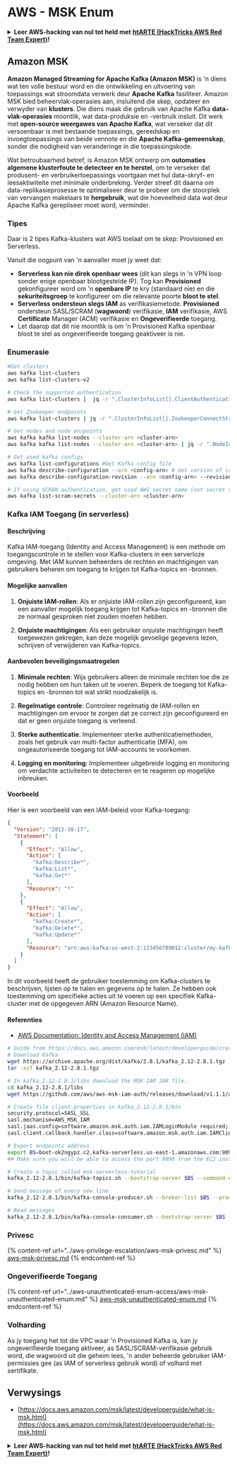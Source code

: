 # AWS - MSK Enum

<details>

<summary><strong>Leer AWS-hacking van nul tot held met</strong> <a href="https://training.hacktricks.xyz/courses/arte"><strong>htARTE (HackTricks AWS Red Team Expert)</strong></a><strong>!</strong></summary>

Ander maniere om HackTricks te ondersteun:

* As jy jou **maatskappy geadverteer wil sien in HackTricks** of **HackTricks in PDF wil aflaai**, kyk na die [**SUBSCRIPTION PLANS**](https://github.com/sponsors/carlospolop)!
* Kry die [**amptelike PEASS & HackTricks swag**](https://peass.creator-spring.com)
* Ontdek [**The PEASS Family**](https://opensea.io/collection/the-peass-family), ons versameling van eksklusiewe [**NFTs**](https://opensea.io/collection/the-peass-family)
* **Sluit aan by die** 💬 [**Discord-groep**](https://discord.gg/hRep4RUj7f) of die [**telegram-groep**](https://t.me/peass) of **volg** ons op **Twitter** 🐦 [**@hacktricks_live**](https://twitter.com/hacktricks_live)**.**
* **Deel jou hacking-truuks deur PR's in te dien by die** [**HackTricks**](https://github.com/carlospolop/hacktricks) en [**HackTricks Cloud**](https://github.com/carlospolop/hacktricks-cloud) github-repos.

</details>

## Amazon MSK

**Amazon Managed Streaming for Apache Kafka (Amazon MSK)** is 'n diens wat ten volle bestuur word en die ontwikkeling en uitvoering van toepassings wat stroomdata verwerk deur **Apache Kafka** fasiliteer. Amazon MSK bied beheervlak-operasies aan, insluitend die skep, opdateer en verwyder van **klusters**.
Die diens maak die gebruik van Apache Kafka **data-vlak-operasies** moontlik, wat data-produksie en -verbruik insluit. Dit werk met **open-source weergawes van Apache Kafka**, wat verseker dat dit versoenbaar is met bestaande toepassings, gereedskap en invoegtoepassings van beide vennote en die **Apache Kafka-gemeenskap**, sonder die nodigheid van veranderinge in die toepassingskode.

Wat betroubaarheid betref, is Amazon MSK ontwerp om **outomaties algemene klusterfoute te detecteer en te herstel**, om te verseker dat produsent- en verbruikertoepassings voortgaan met hul data-skryf- en leesaktiwiteite met minimale onderbreking. Verder streef dit daarna om data-replikasieprosesse te optimaliseer deur te probeer om die stoorplek van vervangen makelaars te **hergebruik**, wat die hoeveelheid data wat deur Apache Kafka gerepliseer moet word, verminder.

### **Tipes**

Daar is 2 tipes Kafka-klusters wat AWS toelaat om te skep: Provisioned en Serverless.

Vanuit die oogpunt van 'n aanvaller moet jy weet dat:

* **Serverless kan nie direk openbaar wees** (dit kan slegs in 'n VPN loop sonder enige openbaar blootgestelde IP). Tog kan **Provisioned** gekonfigureer word om 'n **openbare IP** te kry (standaard nie) en die **sekuriteitsgroep** te konfigureer om die relevante poorte **bloot te stel**.
* **Serverless ondersteun slegs IAM** as verifikasiemetode. **Provisioned** ondersteun SASL/SCRAM (**wagwoord**) verifikasie, **IAM** verifikasie, AWS **Certificate** Manager (ACM) verifikasie en **Ongeverifieerde** toegang.
* Let daarop dat dit nie moontlik is om 'n Provisioned Kafka openbaar bloot te stel as ongeverifieerde toegang geaktiveer is nie.

### Enumerasie
```bash
#Get clusters
aws kafka list-clusters
aws kafka list-clusters-v2

# Check the supported authentication
aws kafka list-clusters |  jq -r ".ClusterInfoList[].ClientAuthentication"

# Get Zookeeper endpoints
aws kafka list-clusters | jq -r ".ClusterInfoList[].ZookeeperConnectString, .ClusterInfoList[].ZookeeperConnectStringTls"

# Get nodes and node enspoints
aws kafka kafka list-nodes --cluster-arn <cluster-arn>
aws kafka kafka list-nodes --cluster-arn <cluster-arn> | jq -r ".NodeInfoList[].BrokerNodeInfo.Endpoints" # Get endpoints

# Get used kafka configs
aws kafka list-configurations #Get Kafka config file
aws kafka describe-configuration --arn <config-arn> # Get version of config
aws kafka describe-configuration-revision --arn <config-arn> --revision <version> # Get content of config version

# If using SCRAN authentication, get used AWS secret name (not secret value)
aws kafka list-scram-secrets --cluster-arn <cluster-arn>
```
### Kafka IAM Toegang (in serverless)

#### Beschrijving

Kafka IAM-toegang (Identity and Access Management) is een methode om toegangscontrole in te stellen voor Kafka-clusters in een serverloze omgeving. Met IAM kunnen beheerders de rechten en machtigingen van gebruikers beheren om toegang te krijgen tot Kafka-topics en -bronnen.

#### Mogelijke aanvallen

1. **Onjuiste IAM-rollen**: Als er onjuiste IAM-rollen zijn geconfigureerd, kan een aanvaller mogelijk toegang krijgen tot Kafka-topics en -bronnen die ze normaal gesproken niet zouden moeten hebben.

2. **Onjuiste machtigingen**: Als een gebruiker onjuiste machtigingen heeft toegewezen gekregen, kan deze mogelijk gevoelige gegevens lezen, schrijven of verwijderen van Kafka-topics.

#### Aanbevolen beveiligingsmaatregelen

1. **Minimale rechten**: Wijs gebruikers alleen de minimale rechten toe die ze nodig hebben om hun taken uit te voeren. Beperk de toegang tot Kafka-topics en -bronnen tot wat strikt noodzakelijk is.

2. **Regelmatige controle**: Controleer regelmatig de IAM-rollen en machtigingen om ervoor te zorgen dat ze correct zijn geconfigureerd en dat er geen onjuiste toegang is verleend.

3. **Sterke authenticatie**: Implementeer sterke authenticatiemethoden, zoals het gebruik van multi-factor authenticatie (MFA), om ongeautoriseerde toegang tot IAM-accounts te voorkomen.

4. **Logging en monitoring**: Implementeer uitgebreide logging en monitoring om verdachte activiteiten te detecteren en te reageren op mogelijke inbreuken.

#### Voorbeeld

Hier is een voorbeeld van een IAM-beleid voor Kafka-toegang:

```json
{
  "Version": "2012-10-17",
  "Statement": [
    {
      "Effect": "Allow",
      "Action": [
        "kafka:Describe*",
        "kafka:List*",
        "kafka:Get*"
      ],
      "Resource": "*"
    },
    {
      "Effect": "Allow",
      "Action": [
        "kafka:Create*",
        "kafka:Delete*",
        "kafka:Update*"
      ],
      "Resource": "arn:aws:kafka:us-west-2:123456789012:cluster/my-kafka-cluster"
    }
  ]
}
```

In dit voorbeeld heeft de gebruiker toestemming om Kafka-clusters te beschrijven, lijsten op te halen en gegevens op te halen. Ze hebben ook toestemming om specifieke acties uit te voeren op een specifiek Kafka-cluster met de opgegeven ARN (Amazon Resource Name).

#### Referenties

- [AWS Documentation: Identity and Access Management (IAM)](https://docs.aws.amazon.com/iam/index.html)
```bash
# Guide from https://docs.aws.amazon.com/msk/latest/developerguide/create-serverless-cluster.html
# Download Kafka
wget https://archive.apache.org/dist/kafka/2.8.1/kafka_2.12-2.8.1.tgz
tar -xzf kafka_2.12-2.8.1.tgz

# In kafka_2.12-2.8.1/libs download the MSK IAM JAR file.
cd kafka_2.12-2.8.1/libs
wget https://github.com/aws/aws-msk-iam-auth/releases/download/v1.1.1/aws-msk-iam-auth-1.1.1-all.jar

# Create file client.properties in kafka_2.12-2.8.1/bin
security.protocol=SASL_SSL
sasl.mechanism=AWS_MSK_IAM
sasl.jaas.config=software.amazon.msk.auth.iam.IAMLoginModule required;
sasl.client.callback.handler.class=software.amazon.msk.auth.iam.IAMClientCallbackHandler

# Export endpoints address
export BS=boot-ok2ngypz.c2.kafka-serverless.us-east-1.amazonaws.com:9098
## Make sure you will be able to access the port 9098 from the EC2 instance (check VPS, subnets and SG)

# Create a topic called msk-serverless-tutorial
kafka_2.12-2.8.1/bin/kafka-topics.sh --bootstrap-server $BS --command-config client.properties --create --topic msk-serverless-tutorial --partitions 6

# Send message of every new line
kafka_2.12-2.8.1/bin/kafka-console-producer.sh --broker-list $BS --producer.config client.properties --topic msk-serverless-tutorial

# Read messages
kafka_2.12-2.8.1/bin/kafka-console-consumer.sh --bootstrap-server $BS --consumer.config client.properties --topic msk-serverless-tutorial --from-beginning
```
### Privesc

{% content-ref url="../aws-privilege-escalation/aws-msk-privesc.md" %}
[aws-msk-privesc.md](../aws-privilege-escalation/aws-msk-privesc.md)
{% endcontent-ref %}

### Ongeverifieerde Toegang

{% content-ref url="../aws-unauthenticated-enum-access/aws-msk-unauthenticated-enum.md" %}
[aws-msk-unauthenticated-enum.md](../aws-unauthenticated-enum-access/aws-msk-unauthenticated-enum.md)
{% endcontent-ref %}

### Volharding

As jy toegang het tot die VPC waar 'n Provisioned Kafka is, kan jy ongeverifieerde toegang aktiveer, as SASL/SCRAM-verifikasie gebruik word, die wagwoord uit die geheim lees, 'n ander beheerde gebruiker IAM-permissies gee (as IAM of serverless gebruik word) of volhard met sertifikate.

## Verwysings

* [https://docs.aws.amazon.com/msk/latest/developerguide/what-is-msk.html](https://docs.aws.amazon.com/msk/latest/developerguide/what-is-msk.html)

<details>

<summary><strong>Leer AWS-hacking van nul tot held met</strong> <a href="https://training.hacktricks.xyz/courses/arte"><strong>htARTE (HackTricks AWS Red Team Expert)</strong></a><strong>!</strong></summary>

Ander maniere om HackTricks te ondersteun:

* As jy jou **maatskappy in HackTricks wil adverteer** of **HackTricks in PDF wil aflaai**, kyk na die [**SUBSCRIPTION PLANS**](https://github.com/sponsors/carlospolop)!
* Kry die [**amptelike PEASS & HackTricks swag**](https://peass.creator-spring.com)
* Ontdek [**The PEASS Family**](https://opensea.io/collection/the-peass-family), ons versameling eksklusiewe [**NFTs**](https://opensea.io/collection/the-peass-family)
* **Sluit aan by die** 💬 [**Discord-groep**](https://discord.gg/hRep4RUj7f) of die [**telegram-groep**](https://t.me/peass) of **volg** ons op **Twitter** 🐦 [**@hacktricks_live**](https://twitter.com/hacktricks_live)**.**
* **Deel jou hacking-truuks deur PR's in te dien by die** [**HackTricks**](https://github.com/carlospolop/hacktricks) en [**HackTricks Cloud**](https://github.com/carlospolop/hacktricks-cloud) github-repos.

</details>
